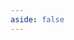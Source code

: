 ```yaml
---
aside: false
---
```

<script setup>
import Home from './vue/Home.vue'
</script>

<DemoContainer>
  <Home/>
</DemoContainer>
